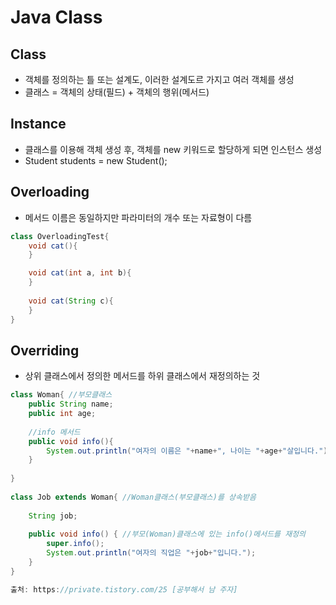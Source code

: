 # Java Class

## Class
* 객체를 정의하는 틀 또는 설계도, 이러한 설계도르 가지고 여러 객체를 생성
* 클래스 = 객체의 상태(필드) + 객체의 행위(메서드)

## Instance
* 클래스를 이용해 객체 생성 후, 객체를 new 키워드로 할당하게 되면 인스턴스 생성
* Student students = new Student();

## Overloading
* 메서드 이름은 동일하지만 파라미터의 개수 또는 자료형이 다름
```java
class OverloadingTest{
    void cat(){
    }

    void cat(int a, int b){
    }
    
    void cat(String c){
    }
}
```
## Overriding
* 상위 클래스에서 정의한 메서드를 하위 클래스에서 재정의하는 것
```java
class Woman{ //부모클래스
    public String name;
    public int age;
    
    //info 메서드
    public void info(){
        System.out.println("여자의 이름은 "+name+", 나이는 "+age+"살입니다.");
    }
    
}
 
class Job extends Woman{ //Woman클래스(부모클래스)를 상속받음
 
    String job;
    
    public void info() { //부모(Woman)클래스에 있는 info()메서드를 재정의
        super.info();
        System.out.println("여자의 직업은 "+job+"입니다.");
    }
}

출처: https://private.tistory.com/25 [공부해서 남 주자]
```
